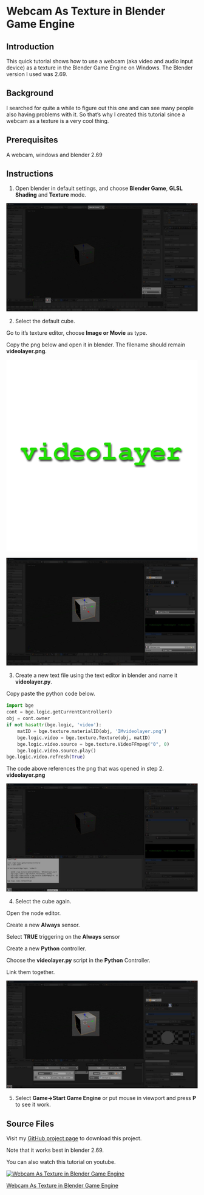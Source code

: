 # Webcam As Texture in Blender Game Engine

## Introduction
This quick tutorial shows how to use a webcam (aka video and audio input device) as a texture in the Blender Game Engine on Windows.
The Blender version I used was 2.69.

## Background
I searched for quite a while to figure out this one and can see many people also having problems with it.
So that’s why I created this tutorial since a webcam as a texture is a very cool thing.

## Prerequisites
A webcam, windows and blender 2.69

## Instructions
1. Open blender in default settings, and choose **Blender Game**, **GLSL Shading** and **Texture** mode.

![Webcam As Texture Tutorial Image 1](webcamastexturetutorial1.jpg)

2. Select the default cube.

Go to it’s texture editor, choose **Image or Movie** as type.

Copy the png below and open it in blender. The filename should remain **videolayer.png**.

![videolayer.png](videolayer.png)

![Webcam As Texture Tutorial Image 2](webcamastexturetutorial2.jpg)

3. Create a new text file using the text editor in blender and name it **videolayer.py**.

Copy paste the python code below.

```python
import bge
cont = bge.logic.getCurrentController()
obj = cont.owner
if not hasattr(bge.logic, 'video'):
    matID = bge.texture.materialID(obj, 'IMvideolayer.png')
    bge.logic.video = bge.texture.Texture(obj, matID)
    bge.logic.video.source = bge.texture.VideoFFmpeg("0", 0) 
    bge.logic.video.source.play()
bge.logic.video.refresh(True)
```

The code above references the png that was opened in step 2. **videolayer.png**

![Webcam As Texture Tutorial Image 3](webcamastexturetutorial3.jpg)

4. Select the cube again.

Open the node editor.

Create a new **Always** sensor.

Select **TRUE** triggering on the **Always** sensor

Create a new **Python** controller.

Choose the **videolayer.py** script in the **Python** Controller.

Link them together.

![Webcam As Texture Tutorial Image 4](webcamastexturetutorial4.jpg)

5. Select **Game->Start Game Engine** or put mouse in viewport and press **P** to see it work.

## Source Files
Visit my [GitHub project page](https://github.com/Sean-Bradley/Webcam-As-Texture-in-Blender) to download this project. 

Note that it works best in blender 2.69.

You can also watch this tutorial on youtube.

[![Webcam As Texture in Blender Game Engine](https://img.youtube.com/vi/lwi-2nXH3vc/0.jpg)](https://www.youtube.com/watch?v=lwi-2nXH3vc)

[Webcam As Texture in Blender Game Engine](https://www.youtube.com/watch?v=lwi-2nXH3vc)



